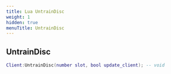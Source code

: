 ```yaml
---
title: Lua UntrainDisc
weight: 1
hidden: true
menuTitle: UntrainDisc
---
```

## UntrainDisc
```lua
Client:UntrainDisc(number slot, bool update_client); -- void
```